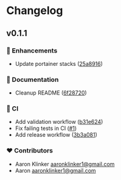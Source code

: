 # Changelog


## v0.1.1


### 🚀 Enhancements

- Update portainer stacks ([25a8916](https://github.com/aklinker1/portainer-stack-webhook/commit/25a8916))

### 📖 Documentation

- Cleanup README ([6f28720](https://github.com/aklinker1/portainer-stack-webhook/commit/6f28720))

### 🤖 CI

- Add validation workflow ([b31e624](https://github.com/aklinker1/portainer-stack-webhook/commit/b31e624))
- Fix failing tests in CI ([#1](https://github.com/aklinker1/portainer-stack-webhook/pull/1))
- Add release workflow ([3b3a081](https://github.com/aklinker1/portainer-stack-webhook/commit/3b3a081))

### ❤️ Contributors

- Aaron Klinker <aaronklinker1@gmail.com>
- Aaron <aaronklinker1@gmail.com>

